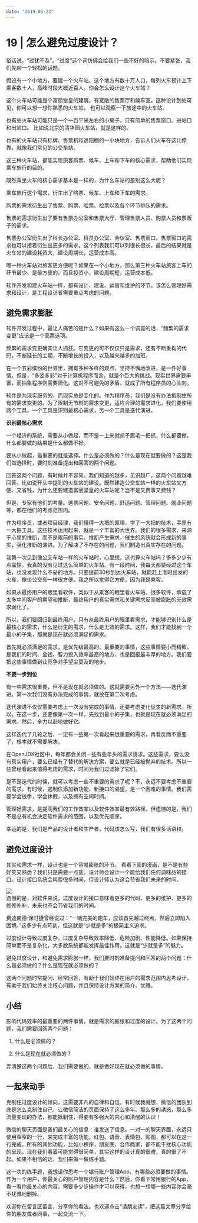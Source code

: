 ```yaml
---
date: "2019-06-23"
---  
```

      
# 19 | 怎么避免过度设计？
俗话说，“过犹不及”。“过度”这个词仿佛会给我们一些不好的暗示。不要紧张，我们先聊一个轻松的话题。

假设有一个小地方，要建一个火车站。这个地方有数十万人口，每列火车预计上下乘客数十人，高峰时段大概近百人。你会怎么设计这个火车站？

这个火车站可能是个富丽堂皇的建筑，有宽敞的售票厅和候车室。这种设计到处可见，你可以想一想你熟悉的火车站， 也可以观察一下旅途中的火车站。

也有些火车站可能只是一个一百平米左右的小房子，只有简单的售票窗口、进站口和出站口。 比如说北京的清华园火车站，就是这样的。

也有的火车站只有标牌、售票机和遮阳棚的一小块地方，告诉人们火车在这儿停靠，就像我们常见的公交车站。

这三种火车站，都能实现旅客购票、候车、上车和下车的核心需求，帮助他们实现乘车旅行的目的。

既然乘坐火车的核心需求基本是一样的，为什么车站的差别这么大呢？

乘车旅行这个需求，衍生出了购票、候车、上车和下车的需求。

购票的需求衍生出了售票、购票、验票、检票以及各个环节排队的需求。

售票的需求衍生出了要有售票办公室和售票大厅、管理售票人员、购票人员和票贩子的需求。

售票办公室衍生出了科长办公室、科员办公室、会议室、售票窗口。售票窗口的需求也可以接着衍生出更多的需求。这个列表我们可以列很长很长，最后的结果就是火车站的建设耗资大，建设周期长，运营成本高。

<!-- [[[read_end]]] -->

哪一种火车站对旅客更方便呢？如果在一个小地方，那么第三种火车站旅客上车的环节最少，是最方便的。而且投资小，建设周期短，运营成本低。

软件开发和建火车站一样，都有设计、建设、运营和维护的环节。该怎么管理好需求和设计，是工程设计者需要重点考虑的问题。

## 避免需求膨胀

软件开发过程中，最让人痛苦的是什么？如果有这么一个调查的话，“频繁的需求变更”应该是一个高票选项。

频繁的需求变更确实让人抓狂。它变更的可不仅仅只是需求，还有不断重构的代码，不断延长的工期，不断增长的投入，以及越来越多的加班。

在一个五彩缤纷的世界里，拥有多种多样的观点，坚持不懈地改进，是一件好事情。但是，“多姿多彩”对于计算机程序而言，就是个巨大的挑战。现实世界需要丰富，而抽象程序则需要简化。这对不可避免的矛盾，就成了所有程序员的心头刺。

软件是为现实服务的，而现实总是变化的。作为程序员，我们是没有办法抵制住所有的需求变更的。为了限制无节制的需求变更，适应合理的需求进化，我们要使用两个工具，一个工具是识别最核心需求，另一个工具是迭代演进。

**识别最核心需求**

一个经济的系统，需要从小做起，而不是一上来就胡子眉毛一把抓，什么都要做。什么都要做的结果是什么都做不好。

要从小做起，最重要的就是选择。什么是必须做的？什么是现在就要做的？这是我们做选择时，要时刻准备提出和回答的两个问题。

回答这两个问题，有时候并不容易。我们知道的越多，见识越广，这两个问题越难回答。比如说开头中提到的火车站的建设。既然建造公交车站一样的火车站又方便、又省钱，为什么还要建造富丽堂皇的火车站呢？岂不是又费事又费钱？

但是，专家有他们的考量。逃票问题、安全问题、舒适问题、管理问题、就业问题等，都在他们的考虑范围内。

作为程序员，或者项目经理，我们懂得一大把的原理，学了一大把的技术，手里有一大把工具。这些技术运用起来，就是一个丰富的大世界。我们的很多需求，来源于心里的推断，而不是眼前的事实。推断产生需求，催生的系统就会形成新的事实，强化推断的演进。为了解决了不存在的问题，我们制造出真实存在的问题。

我第一次见到像公交车站一样的火车站时，心里想，这也算火车站吗？多多少少有点震惊。我真的没有见过这么简单的火车站。有一段时间，我每天都要经过这个车站，也没发现什么不妥的地方。只要提前30秒到达火车站，就能赶上准时出发的火车，像坐公交车一样很方便。我之所以觉得它方便，因为我是乘客。

如果从最终用户的眼里看软件，类似于从乘客的眼里看火车站。很多软件，承载了太多中间客户的期望和推断，最终用户的真实需求和关键需求反而被膨胀的无效需求弱化了。

所以，我们要回归到最终用户。只有从最终用户的眼里看需求，才能够识别什么是最核心的需求，什么是衍生的需求，什么是无效的需求。这样，我们才能找到一个最小的子集，那就是现在就必须满足的需求。

首先就必须满足的需求，是优先级最高的、最重要的事情，这些事情要小而精致，是我们的时间、金钱、智力投入效率最高的地方，也是回报最丰厚的地方。我们要把这些事情做到让竞争对手望尘莫及的地步。

**不要一步到位**

有一些需求很重要，但不是现在就必须做的。这就需要另外一个方法——迭代演进。第一次我们没有办法完成的事情，就放在第二次考虑。

迭代演进不仅仅需要考虑上一次没有完成的事情，还要考虑变化促生的新需求。所以，在这一步，还要像第一次一样，先找到最小的子集，也就是现在就必须满足的需求。然后，全力以赴地做好它。

这样迭代了几轮之后，一定有一些第一次看起来很重要的需求，再看反而不重要了，根本就不需要解决。

在OpenJDK社区中，每年都会关闭一些有些年头的需求请求。这些需求，要么没有真实用户，要么已经有了替代的解决方案，要么就是已经被抛弃的技术。所以一些曾经看起来值得考虑的需求，时间为我们过滤掉了它们。

是不是迭代的时候，就可以考虑一些不重要的需求了呢？不，永远不要考虑不重要的需求。有时候，遏制住添加新功能、新接口的渴望，是一个困难的事情。我们需要学会放手，学会休假，以及拥有空闲时间。

管理好需求，是提高我们的工作效率以及软件效率最有效路径。但遗憾的是，我们不是总有机会决定软件需求的范围，以及优先顺序。

幸运的是，我们是产品的设计者和生产者，代码该怎么写，我们有很多话语权。

## 避免过度设计

其实和需求一样，设计也是一个容易膨胀的环节。 看看下面的漫画，是不是有些好笑又熟悉？我们只是需要一点盐，设计师会设计一个能给我们任何调味品的接口。设计接口系统会耗费很多时间，但设计师认为这会节省我们未来的时间。

![](/images/代码精进之路/03.第二模块代码“经济”篇/resourceimaged5edd5c799ded09527e891c92ec1d931e7ed.png)  
遗憾的是，对软件来说，过度设计的接口意味着更多的代码、更多的维护、更多的修修补补，未来也不会节省我们的时间。

费迪南德·保时捷曾经说过：“一辆完美的跑车，应该首先越过终点，然后立即陷入困境。”这多少有点苛刻，但这就是“少就是多”的极简主义追求。

过度设计导致过度复杂，过度复杂导致效率降低、危险加剧、性能降低。如果保持简单而不是复杂化，大多数系统都能发挥最佳作用。这就是“少就是多”的魅力。

避免过度设计，和避免需求膨胀一样，我们要时刻准备提问和回答的两个问题：什么是必须做的？什么是现在就必须做的？

这两个问题时常提问、经常回答，有助于我们始终在用户的需求范围内思考设计，有助于我们始终关注核心问题，并且保持设计方案的简介、优雅。

## 小结

影响代码效率的最重要的两件事情，就是需求的膨胀和过度的设计。为了这两个问题，我们需要回答两个问题：

1.  什么是必须做的？

2.  什么是现在就必须做的？

弄清楚这两个问题后，我们需要做的，就是做好现在就必须做的事情。

## 一起来动手

克制住过度设计的倾向，这需要非凡的自律和自信。有时候我就想，微信的团队到底是怎么克制住自己，让微信简洁的页面保持了这么多年。那么多的诱惑，那么多流量变现的办法，都能抵制住，得要有多强大的内心和清醒的认识！

微信的聊天页面是我们最关心的信息：谁发送了信息。一对一的聊天界面，永远只使用窄窄的一行，来完成丰富的功能，红包、语音、表情包、贴图，都可以在这一行完成。所有的其他功能，比如小程序，朋友圈、合作商家，都不能干扰核心功能的呈现。现在我们看着可能觉得很简单，其实这样的设计真的很难，真的很了不起。如果不相信的话，我们来做一做练手题。

这一次的练手题，我想请你思考一个银行账户管理App，有哪些必须要做的事情。作为一个用户，你最关心的账户管理内容是什么？然后，你看下常用银行的App，看一看你最关心的内容，需要多少步操作才可以获得，也想一想哪一些内容你会毫不犹豫地删掉。

欢迎你在留言区留言，分享你的看法。也欢迎点击“请朋友读”，把这篇文章分享给你的朋友或者同事，一起交流一下。